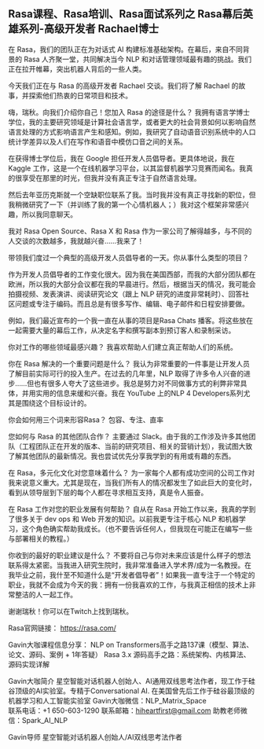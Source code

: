 ## Rasa课程、Rasa培训、Rasa面试系列之  Rasa幕后英雄系列-高级开发者 Rachael博士

 在 Rasa，我们的团队正在为对话式 AI 构建标准基础架构。在幕后，来自不同背景的 Rasa 人齐聚一堂，共同解决当今 NLP 和对话管理领域最有趣的挑战。我们正在拉开帷幕，突出机器人背后的一些人类。

今天我们正在与 Rasa 的高级开发者 Rachael 交谈。我们将了解 Rachael 的故事，并探索他们热衷的日常项目和技术。

嗨，瑞秋。向我们介绍你自己！您加入 Rasa 的途径是什么？
我拥有语言学博士学位，我的主要研究领域是计算社会语言学，或者更大的社会背景如何以影响自然语言处理的方式影响语言产生和感知。例如，我研究了自动语音识别系统中的人口统计学差异以及人们在写作和语音中模仿口音之间的关系。

在获得博士学位后，我在 Google 担任开发人员倡导者。更具体地说，我在 Kaggle 工作，这是一个在线机器学习平台，以其监督机器学习竞赛而闻名。我真的很享受在那里的时光，但我并没有真正专注于自然语言处理。

然后去年亚历克斯就一个空缺职位联系了我。当时我并没有真正寻找新的职位，但我稍微研究了一下（并训练了我的第一个心情机器人；）我对这个框架非常感兴趣，所以我同意聊天。

我对 Rasa Open Source、Rasa X 和 Rasa 作为一家公司了解得越多，与不同的人交谈的次数越多，我就越兴奋……我来了！

带领我们度过一个典型的高级开发人员倡导者的一天。你从事什么类型的项目？

作为开发人员倡导者的工作变化很大。因为我在美国西部，而我的大部分团队都在欧洲，所以我的大部分会议都在我的早晨进行。然后，根据当天的情况，我可能会拍摄视频、发表演讲、阅读研究论文（跟上 NLP 研究的进度非常耗时）、回答社区问题或专注于编码。而且总是有很多写作、编辑、电子邮件和日程安排要做。

例如，我们最近宣布的一个我一直在从事的项目是Rasa Chats 播客。将这些放在一起需要大量的幕后工作，从决定名字和撰写副本到预订客人和录制采访。

你对工作的哪些领域最感兴趣？
我喜欢帮助人们建立真正帮助人们的系统。

你在 Rasa 解决的一个重要问题是什么？
我认为非常重要的一件事是让开发人员了解目前实际可行的投入生产。在过去的几年里，NLP 取得了许多令人兴奋的进步……但也有很多人夸大了这些进步。我总是努力对不同做事方式的利弊非常具体，并用实用的信息来缓和兴奋。我在 YouTube 上的NLP 4 Developers系列尤其是围绕这个目标设计的。

你会如何用三个词来形容Rasa？
包容、专注、直率

您如何与 Rasa 的其他团队合作？
主要通过 Slack。由于我的工作涉及许多其他团队（工程团队正在开发的版本、当前的研究项目、相关的营销计划），我试图大致了解其他团队的最新情况。我也尝试优先分享我学到的有用或有趣的东西。

在 Rasa，多元化文化对您意味着什么？
为一家每个人都有成功空间的公司工作对我来说意义重大。尤其是现在，当我们所有人的情况都发生了如此巨大的变化时，看到从领导层到下层的每个人都在寻求相互支持，真是令人振奋。

在 Rasa 工作对您的职业发展有何帮助？
自从在 Rasa 开始工作以来，我真的学到了很多关于 dev ops 和 Web 开发的知识。以前我更专注于核心 NLP 和机器学习，这个角色确实帮助我成长。（也不要告诉任何人，但我现在可能正在编写一些与部署相关的教程。）
 

你收到的最好的职业建议是什么？
不要将自己与你对未来应该是什么样子的想法联系得太紧密。当我进入研究生院时，我非常准备进入学术界/成为一名教授。在我毕业之前，我什至不知道什么是“开发者倡导者”！如果我一直专注于一个特定的职业，我就不会成为今天的我：拥有一份我喜欢的工作，与我真正相信的技术上非常整洁的人一起工作。

谢谢瑞秋！你可以在Twitch上找到瑞秋。
 

Rasa官网链接： https://rasa.com/ 

Gavin大咖课程信息分享：
NLP on Transformers高手之路137课（模型、算法、论文、源码、案例 + 1年答疑）
Rasa 3.x 源码高手之路：系统架构、内核算法、源码实现详解



Gavin大咖简介
星空智能对话机器人创始人、AI通用双线思考法作者，现工作于硅谷顶级的AI实验室。专精于Conversational AI. 在美国曾先后工作于硅谷最顶级的机器学习和人工智能实验室 
Gavin大咖微信：NLP_Matrix_Space  
联系电话：+1 650-603-1290
联系邮箱：hiheartfirst@gmail.com
助教老师微信：Spark_AI_NLP  




Gavin导师
星空智能对话机器人创始人/AI双线思考法作者
